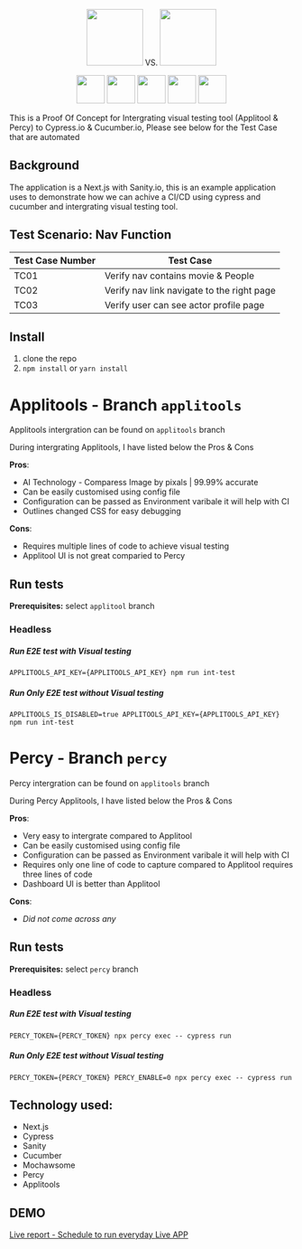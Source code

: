 <p align="center">
 <img height="100px" src="https://www.gartner.com/imagesrv/peer-insights/vendors/logos/applitools.svg" />
 VS.
 <img height="100px" src="https://opencollective-production.s3-us-west-1.amazonaws.com/d83d7230-076f-11e8-ade1-411cb407edb2.png" />
 </p>
 <p align="center">
<img height="50px" src="https://upload.wikimedia.org/wikipedia/commons/thumb/8/8e/Nextjs-logo.svg/1200px-Nextjs-logo.svg.png" /> 
 <img height="50px" src="https://spectrum.imgix.net/communities/3dd95226-4475-4f9a-8324-a4ac8ffdc4d5/B1Yr0X-oG-sanity_logo.png?w=256&h=256&dpr=2&auto=compress&expires=1642896000000&ixlib=js-1.3.0&s=35812bb7ddf8ad816b75fa959a695da6" />
 <img height="50px" src="https://miro.medium.com/max/7200/1*Jkb_tsMBOvL6wQ8bzldu8Q.png" />
   <img height="50px" src="https://iconape.com/wp-content/files/nn/51529/svg/cucumber.svg" />
  <img height="50px" src="https://cdn.iconscout.com/icon/free/png-256/mocha-1-1175012.png" /> 

 </p>
This is a Proof Of Concept for Intergrating visual testing tool (Applitool & Percy) to Cypress.io & Cucumber.io, Please see below for the Test Case that are automated 

## Background   
The application is a Next.js with Sanity.io, this is an example application uses to demonstrate how we can achive a CI/CD using cypress and cucumber and intergrating visual testing tool. 

## **Test Scenario**:  Nav Function  

| Test Case Number | Test Case |
|--|--|
|TC01| Verify nav contains movie & People |
|TC02| Verify nav link navigate to the right page|
|TC03| Verify user can see actor profile page|

## Install

1.  clone the repo
2.  `npm install` or 	`yarn install`


# Applitools - Branch `applitools`
Applitools intergration can be found on `applitools` branch

During intergrating Applitools, I have listed below the Pros & Cons 

**Pros**:
- AI Technology - Comparess Image by pixals | 99.99% accurate 
- Can be easily customised using config file
- Configuration can be passed as Environment varibale it will help with CI
- Outlines changed CSS for easy debugging 

**Cons**:
- Requires multiple lines of code to achieve visual testing 
- Applitool UI is not great comparied to Percy

## Run tests

**Prerequisites:**
select `applitool` branch
### Headless 
 ##### Run E2E test with Visual testing 

    APPLITOOLS_API_KEY={APPLITOOLS_API_KEY} npm run int-test 

##### Run Only E2E test without Visual testing 

    APPLITOOLS_IS_DISABLED=true APPLITOOLS_API_KEY={APPLITOOLS_API_KEY} npm run int-test


# Percy - Branch `percy`
Percy intergration can be found on `applitools` branch

During Percy Applitools, I have listed below the Pros & Cons 

**Pros**:
- Very easy to intergrate compared to Applitool
- Can be easily customised using config file
- Configuration can be passed as Environment varibale it will help with CI
- Requires only one line of code to capture compared to Applitool requires three lines of code 
- Dashboard UI is better than Applitool 

**Cons**:
- *Did not come across any* 

## Run tests

**Prerequisites:**
select `percy` branch
### Headless 
 ##### Run E2E test with Visual testing 

    PERCY_TOKEN={PERCY_TOKEN} npx percy exec -- cypress run

##### Run Only E2E test without Visual testing 

    PERCY_TOKEN={PERCY_TOKEN} PERCY_ENABLE=0 npx percy exec -- cypress run



## Technology used:

 - Next.js
 - Cypress 
 - Sanity
 - Cucumber
 - Mochawsome
 - Percy
 - Applitools

## DEMO
[Live report - Schedule to run everyday ](https://pirasanthan-jesugeevegan.github.io/amt-cypress-sanity/)
[Live APP ](https://sanity-cypress.netlify.app/)
